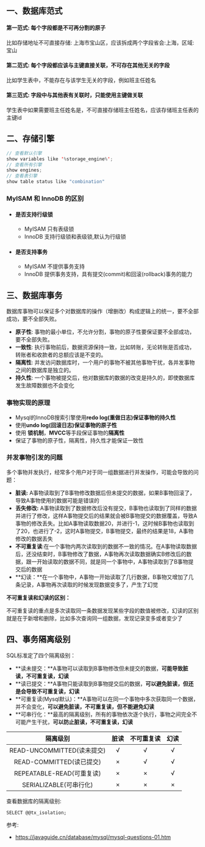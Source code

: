 ## 一、数据库范式

#### **第一范式: 每个字段都是不可再分割的原子**

比如存储地址不可直接存储: 上海市宝山区，应该拆成两个字段省会:上海，区域: 宝山

#### **第二范式: 每个字段都应该与主键直接关联，不可存在其他无关的字段**

比如学生表中，不能存在与该学生无关的字段，例如班主任姓名

#### **第三范式: 字段中与其他表有关联时，只能使用主键做关联**

学生表中如果需要班主任姓名是，不可直接存储班主任姓名，应该存储班主任表的主键id

## 二、存储引擎

```java
// 查看默认引擎
show variables like '%storage_engine%';
// 查看所有引擎
show engines;
// 查看表引擎
show table status like "combination"
```

### MyISAM 和 InnoDB 的区别

- #### 是否支持行级锁

  - MyISAM 只有表级锁
  - InnoDB 支持行级锁和表级锁,默认为行级锁

- #### 是否支持事务

  - MyISAM 不提供事务支持
  - InnoDB 提供事务支持，具有提交(commit)和回滚(rollback)事务的能力

## 三、数据库事务

数据库事物可以保证多个对数据库的操作（增删改）构成逻辑上的统一，要不全部成功，要不全部失败。

- **原子性**: 事物的最小单位，不允许分割，事物的原子性要保证要不全部成功，要不全部失败。
- **一致性**: 执行事物前后，数据资源保持一致，比如转账，无论转账是否成功，转账者和收款者的总额应该是不变的。
- **隔离性**: 并发访问数据库时，一个用户的事物不被其他事物干扰，各并发事物之间的数据库是独立的。
- **持久性**: 一个事物被提交后，他对数据库的数据的改变是持久的，即使数据库发生故障数据也不会变化

### 事物实现的原理

- Mysql的InnoDB搜索引擎使用**redo log(重做日志)**保证事物的**持久性**
- 使用**undo log(回滚日志)**保证事物的**原子性**
- 使用 **锁机制**，**MVCC**等手段保证事物的**隔离性**
- 保证了事物的原子性，隔离性，持久性才能保证一致性

### 并发事物引发的问题

多个事物并发执行，经常多个用户对于同一组数据进行并发操作，可能会导致的问题：

- **脏读:** A事物读取到了B事物修改数据后但未提交的数据，如果B事物回滚了，导致A事物使用的数据可能是错误的
- **丢失修改:** A事物读取到了数据修改后没有提交，B事物也读取到了同样的数据并进行了修改，这样A事物提交后的结果就会被B事物提交的数据覆盖，导致A事物的修改丢失。比如A事物读取数据20，并进行-1，这时候B事物也读取到了20，也进行了-2，这时A事物提交，B事物提交，最终的结果是18，A事物修改的数据丢失
- **不可重复读**:在一个事物内两次读取到的数据不一致的情况。在A事物读取数据后，还没结束时，B事物修改了数据，A事物再次读取数据确实B修改后的数据，跟一开始读取的数据不同，就是同一个事物中，A事物读取到了B事物提交后的数据
- **幻读：**在一个事物中，A事物一开始读取了几行数据，B事物又增加了几条记录，A事物再次读取的时候发现数据变多了，产生了幻觉

**不可重复读和幻读的区别：**

不可重复读的重点是多次读取同一条数据发现某些字段的数值被修改，幻读的区别就是在于新增和删除，比如多次查询同一组数据，发现记录变多或者变少了

## 四、事务隔离级别

SQL标准定了四个隔离级别：

- **读未提交：**A事物可以读取到B事物修改但未提交的数据，**可能导致脏读，不可重复读，幻读**
- **读已提交：**A事物只能读取到B事物提交后的数据，**可以避免脏读，但还是会导致不可重复读，幻读**
- **可重复读(Mysql默认)：**A事物可以在同一个事物中多次获取同一个数据，并不会变化，**可以避免脏读，不可重复读，但不能避免幻读**
- **可串行化：**最高的隔离级别，所有的事物依次逐个执行，事物之间完全不可能产生干扰，**可以防止脏读，不可重复读，幻读**

|          隔离级别          | 脏读 | 不可重复读 | 幻读 |
| :------------------------: | :--: | :--------: | :--: |
| READ-UNCOMMITTED(读未提交) |  √   |     √      |  √   |
|  READ-COMMITTED(读已提交)  |  ×   |     √      |  √   |
| REPEATABLE-READ(可重复读)  |  ×   |     ×      |  √   |
|   SERIALIZABLE(可串行化)   |  ×   |     ×      |  ×   |

查看数据库的隔离级别:

```mysql
SELECT @@tx_isolation;
```

参考:

- https://javaguide.cn/database/mysql/mysql-questions-01.htm

